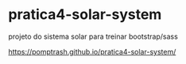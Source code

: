 # pratica4-solar-system
 projeto do sistema solar para treinar bootstrap/sass


https://pomptrash.github.io/pratica4-solar-system/
